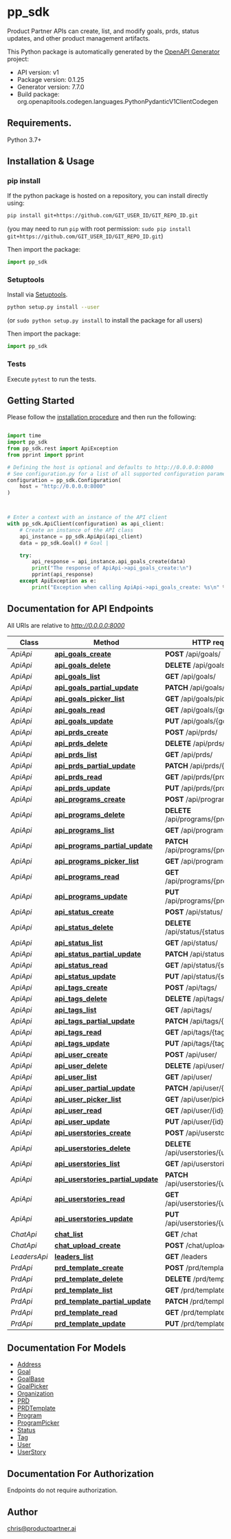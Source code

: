 # pp_sdk
Product Partner APIs can create, list, and modify goals, prds, status updates, and other product management artifacts.

This Python package is automatically generated by the [OpenAPI Generator](https://openapi-generator.tech) project:

- API version: v1
- Package version: 0.1.25
- Generator version: 7.7.0
- Build package: org.openapitools.codegen.languages.PythonPydanticV1ClientCodegen

## Requirements.

Python 3.7+

## Installation & Usage
### pip install

If the python package is hosted on a repository, you can install directly using:

```sh
pip install git+https://github.com/GIT_USER_ID/GIT_REPO_ID.git
```
(you may need to run `pip` with root permission: `sudo pip install git+https://github.com/GIT_USER_ID/GIT_REPO_ID.git`)

Then import the package:
```python
import pp_sdk
```

### Setuptools

Install via [Setuptools](http://pypi.python.org/pypi/setuptools).

```sh
python setup.py install --user
```
(or `sudo python setup.py install` to install the package for all users)

Then import the package:
```python
import pp_sdk
```

### Tests

Execute `pytest` to run the tests.

## Getting Started

Please follow the [installation procedure](#installation--usage) and then run the following:

```python

import time
import pp_sdk
from pp_sdk.rest import ApiException
from pprint import pprint

# Defining the host is optional and defaults to http://0.0.0.0:8000
# See configuration.py for a list of all supported configuration parameters.
configuration = pp_sdk.Configuration(
    host = "http://0.0.0.0:8000"
)



# Enter a context with an instance of the API client
with pp_sdk.ApiClient(configuration) as api_client:
    # Create an instance of the API class
    api_instance = pp_sdk.ApiApi(api_client)
    data = pp_sdk.Goal() # Goal | 

    try:
        api_response = api_instance.api_goals_create(data)
        print("The response of ApiApi->api_goals_create:\n")
        pprint(api_response)
    except ApiException as e:
        print("Exception when calling ApiApi->api_goals_create: %s\n" % e)

```

## Documentation for API Endpoints

All URIs are relative to *http://0.0.0.0:8000*

Class | Method | HTTP request | Description
------------ | ------------- | ------------- | -------------
*ApiApi* | [**api_goals_create**](docs/ApiApi.md#api_goals_create) | **POST** /api/goals/ | 
*ApiApi* | [**api_goals_delete**](docs/ApiApi.md#api_goals_delete) | **DELETE** /api/goals/{goal_id}/ | 
*ApiApi* | [**api_goals_list**](docs/ApiApi.md#api_goals_list) | **GET** /api/goals/ | 
*ApiApi* | [**api_goals_partial_update**](docs/ApiApi.md#api_goals_partial_update) | **PATCH** /api/goals/{goal_id}/ | 
*ApiApi* | [**api_goals_picker_list**](docs/ApiApi.md#api_goals_picker_list) | **GET** /api/goals/picker/ | 
*ApiApi* | [**api_goals_read**](docs/ApiApi.md#api_goals_read) | **GET** /api/goals/{goal_id}/ | 
*ApiApi* | [**api_goals_update**](docs/ApiApi.md#api_goals_update) | **PUT** /api/goals/{goal_id}/ | 
*ApiApi* | [**api_prds_create**](docs/ApiApi.md#api_prds_create) | **POST** /api/prds/ | 
*ApiApi* | [**api_prds_delete**](docs/ApiApi.md#api_prds_delete) | **DELETE** /api/prds/{prd_id}/ | 
*ApiApi* | [**api_prds_list**](docs/ApiApi.md#api_prds_list) | **GET** /api/prds/ | 
*ApiApi* | [**api_prds_partial_update**](docs/ApiApi.md#api_prds_partial_update) | **PATCH** /api/prds/{prd_id}/ | 
*ApiApi* | [**api_prds_read**](docs/ApiApi.md#api_prds_read) | **GET** /api/prds/{prd_id}/ | 
*ApiApi* | [**api_prds_update**](docs/ApiApi.md#api_prds_update) | **PUT** /api/prds/{prd_id}/ | 
*ApiApi* | [**api_programs_create**](docs/ApiApi.md#api_programs_create) | **POST** /api/programs/ | 
*ApiApi* | [**api_programs_delete**](docs/ApiApi.md#api_programs_delete) | **DELETE** /api/programs/{program_id}/ | 
*ApiApi* | [**api_programs_list**](docs/ApiApi.md#api_programs_list) | **GET** /api/programs/ | 
*ApiApi* | [**api_programs_partial_update**](docs/ApiApi.md#api_programs_partial_update) | **PATCH** /api/programs/{program_id}/ | 
*ApiApi* | [**api_programs_picker_list**](docs/ApiApi.md#api_programs_picker_list) | **GET** /api/programs/picker/ | 
*ApiApi* | [**api_programs_read**](docs/ApiApi.md#api_programs_read) | **GET** /api/programs/{program_id}/ | 
*ApiApi* | [**api_programs_update**](docs/ApiApi.md#api_programs_update) | **PUT** /api/programs/{program_id}/ | 
*ApiApi* | [**api_status_create**](docs/ApiApi.md#api_status_create) | **POST** /api/status/ | 
*ApiApi* | [**api_status_delete**](docs/ApiApi.md#api_status_delete) | **DELETE** /api/status/{status_id}/ | 
*ApiApi* | [**api_status_list**](docs/ApiApi.md#api_status_list) | **GET** /api/status/ | 
*ApiApi* | [**api_status_partial_update**](docs/ApiApi.md#api_status_partial_update) | **PATCH** /api/status/{status_id}/ | 
*ApiApi* | [**api_status_read**](docs/ApiApi.md#api_status_read) | **GET** /api/status/{status_id}/ | 
*ApiApi* | [**api_status_update**](docs/ApiApi.md#api_status_update) | **PUT** /api/status/{status_id}/ | 
*ApiApi* | [**api_tags_create**](docs/ApiApi.md#api_tags_create) | **POST** /api/tags/ | 
*ApiApi* | [**api_tags_delete**](docs/ApiApi.md#api_tags_delete) | **DELETE** /api/tags/{tag_id}/ | 
*ApiApi* | [**api_tags_list**](docs/ApiApi.md#api_tags_list) | **GET** /api/tags/ | 
*ApiApi* | [**api_tags_partial_update**](docs/ApiApi.md#api_tags_partial_update) | **PATCH** /api/tags/{tag_id}/ | 
*ApiApi* | [**api_tags_read**](docs/ApiApi.md#api_tags_read) | **GET** /api/tags/{tag_id}/ | 
*ApiApi* | [**api_tags_update**](docs/ApiApi.md#api_tags_update) | **PUT** /api/tags/{tag_id}/ | 
*ApiApi* | [**api_user_create**](docs/ApiApi.md#api_user_create) | **POST** /api/user/ | 
*ApiApi* | [**api_user_delete**](docs/ApiApi.md#api_user_delete) | **DELETE** /api/user/{id}/ | 
*ApiApi* | [**api_user_list**](docs/ApiApi.md#api_user_list) | **GET** /api/user/ | 
*ApiApi* | [**api_user_partial_update**](docs/ApiApi.md#api_user_partial_update) | **PATCH** /api/user/{id}/ | 
*ApiApi* | [**api_user_picker_list**](docs/ApiApi.md#api_user_picker_list) | **GET** /api/user/picker/ | 
*ApiApi* | [**api_user_read**](docs/ApiApi.md#api_user_read) | **GET** /api/user/{id}/ | 
*ApiApi* | [**api_user_update**](docs/ApiApi.md#api_user_update) | **PUT** /api/user/{id}/ | 
*ApiApi* | [**api_userstories_create**](docs/ApiApi.md#api_userstories_create) | **POST** /api/userstories/ | 
*ApiApi* | [**api_userstories_delete**](docs/ApiApi.md#api_userstories_delete) | **DELETE** /api/userstories/{userstory_id}/ | 
*ApiApi* | [**api_userstories_list**](docs/ApiApi.md#api_userstories_list) | **GET** /api/userstories/ | 
*ApiApi* | [**api_userstories_partial_update**](docs/ApiApi.md#api_userstories_partial_update) | **PATCH** /api/userstories/{userstory_id}/ | 
*ApiApi* | [**api_userstories_read**](docs/ApiApi.md#api_userstories_read) | **GET** /api/userstories/{userstory_id}/ | 
*ApiApi* | [**api_userstories_update**](docs/ApiApi.md#api_userstories_update) | **PUT** /api/userstories/{userstory_id}/ | 
*ChatApi* | [**chat_list**](docs/ChatApi.md#chat_list) | **GET** /chat | 
*ChatApi* | [**chat_upload_create**](docs/ChatApi.md#chat_upload_create) | **POST** /chat/upload/ | 
*LeadersApi* | [**leaders_list**](docs/LeadersApi.md#leaders_list) | **GET** /leaders | 
*PrdApi* | [**prd_template_create**](docs/PrdApi.md#prd_template_create) | **POST** /prd/template/ | 
*PrdApi* | [**prd_template_delete**](docs/PrdApi.md#prd_template_delete) | **DELETE** /prd/template/{id}/ | 
*PrdApi* | [**prd_template_list**](docs/PrdApi.md#prd_template_list) | **GET** /prd/template/ | 
*PrdApi* | [**prd_template_partial_update**](docs/PrdApi.md#prd_template_partial_update) | **PATCH** /prd/template/{id}/ | 
*PrdApi* | [**prd_template_read**](docs/PrdApi.md#prd_template_read) | **GET** /prd/template/{id}/ | 
*PrdApi* | [**prd_template_update**](docs/PrdApi.md#prd_template_update) | **PUT** /prd/template/{id}/ | 


## Documentation For Models

 - [Address](docs/Address.md)
 - [Goal](docs/Goal.md)
 - [GoalBase](docs/GoalBase.md)
 - [GoalPicker](docs/GoalPicker.md)
 - [Organization](docs/Organization.md)
 - [PRD](docs/PRD.md)
 - [PRDTemplate](docs/PRDTemplate.md)
 - [Program](docs/Program.md)
 - [ProgramPicker](docs/ProgramPicker.md)
 - [Status](docs/Status.md)
 - [Tag](docs/Tag.md)
 - [User](docs/User.md)
 - [UserStory](docs/UserStory.md)


<a id="documentation-for-authorization"></a>
## Documentation For Authorization

Endpoints do not require authorization.


## Author

chris@productpartner.ai



